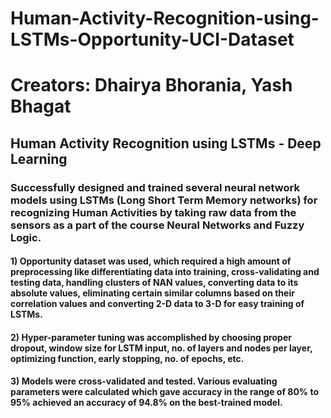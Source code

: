 # Human-Activity-Recognition-using-LSTMs-Opportunity-UCI-Dataset
# Creators: Dhairya Bhorania, Yash Bhagat
## Human Activity Recognition using LSTMs - Deep Learning
### Successfully designed and trained several neural network models using LSTMs (Long Short Term Memory networks) for recognizing Human Activities by taking raw data from the sensors as a part of the course Neural Networks and Fuzzy Logic.

#### 1) Opportunity dataset was used, which required a high amount of preprocessing like differentiating data into training, cross-validating and testing data, handling clusters of NAN values, converting data to its absolute values, eliminating certain similar columns based on their correlation values and converting 2-D data to 3-D for easy training of LSTMs.
#### 2) Hyper-parameter tuning was accomplished by choosing proper dropout, window size for LSTM input, no. of layers and nodes per layer, optimizing function, early stopping, no. of epochs, etc.
#### 3) Models were cross-validated and tested. Various evaluating parameters were calculated which gave accuracy in the range of 80% to 95% achieved an accuracy of 94.8% on the best-trained model.

